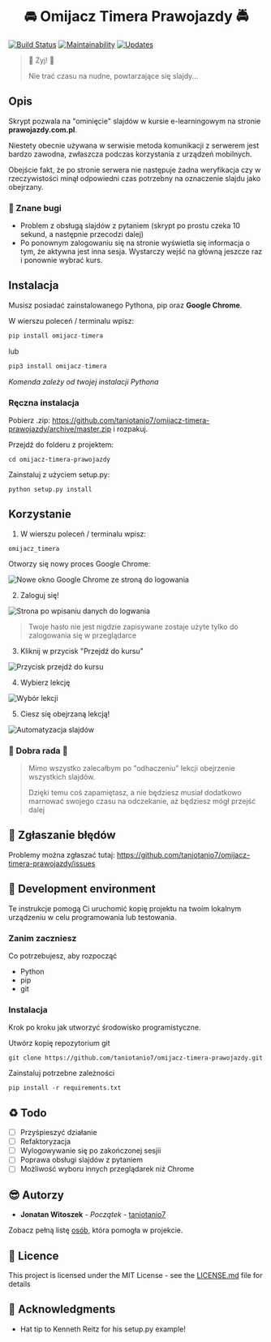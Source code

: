 <h1 align="center">🚘 Omijacz Timera Prawojazdy 🚔</h1>

[![Build Status](https://travis-ci.org/taniotanio7/omijacz-timera-prawojazdy.svg?branch=master)](https://travis-ci.org/taniotanio7/omijacz-timera-prawojazdy)
[![Maintainability](https://api.codeclimate.com/v1/badges/f1483bc09e7003232cb7/maintainability)](https://codeclimate.com/github/taniotanio7/omijacz-timera-prawojazdy/maintainability)
[![Updates](https://pyup.io/repos/github/taniotanio7/omijacz-timera-prawojazdy/shield.svg)](https://pyup.io/repos/github/taniotanio7/omijacz-timera-prawojazdy/)

> 🎉 Żyj! 🎉
>
> Nie trać czasu na nudne, powtarzające się slajdy...

## Opis

Skrypt pozwala na "ominięcie" slajdów w kursie e-learningowym na stronie **prawojazdy.com.pl**.

Niestety obecnie używana w serwisie metoda komunikacji z serwerem jest bardzo zawodna, zwłaszcza podczas korzystania
z urządzeń mobilnych.

Obejście fakt, że po stronie serwera nie następuje żadna weryfikacja czy w rzeczywistości minął odpowiedni czas
potrzebny na oznaczenie slajdu jako obejrzany.

### :poop: Znane bugi

- Problem z obsługą slajdów z pytaniem (skrypt po prostu czeka 10 sekund, a następnie przecodzi dalej)
- Po ponownym zalogowaniu się na stronie wyświetla się informacja o tym, że aktywna jest inna sesja. Wystarczy wejść na główną jeszcze raz i ponownie wybrać kurs.


## Instalacja

Musisz posiadać zainstalowanego Pythona, pip oraz **Google Chrome**.

W wierszu poleceń / terminalu wpisz:

```python
pip install omijacz-timera
```
lub
```python
pip3 install omijacz-timera
```
*Komenda zależy od twojej instalacji Pythona*

### Ręczna instalacja

Pobierz .zip: https://github.com/taniotanio7/omijacz-timera-prawojazdy/archive/master.zip i rozpakuj.

Przejdź do folderu z projektem:

```
cd omijacz-timera-prawojazdy
```

Zainstaluj z użyciem setup.py:
```
python setup.py install
```
## Korzystanie

1. W wierszu poleceń / terminalu wpisz:

```
omijacz_timera
```

Otworzy się nowy proces Google Chrome:

![Nowe okno Google Chrome ze stroną do logowania](/readme_images/login_screen.png)

2. Zaloguj się!

![Strona po wpisaniu danych do logwania](/readme_images/login_screen_filled.png)

> Twoje hasło nie jest nigdzie zapisywane zostaje użyte tylko do zalogowania się w przeglądarce

3. Kliknij w przycisk "Przejdź do kursu"

![Przycisk przejdź do kursu](/readme_images/course_select_main.png)

4. Wybierz lekcję

![Wybór lekcji](/readme_images/course_select_choice.png)

5. Ciesz się obejrzaną lekcją!

![Automatyzacja slajdów](/readme_images/course_automated.png)

### :rotating_light: Dobra rada :rotating_light:

> Mimo wszystko zalecałbym po "odhaczeniu" lekcji obejrzenie wszystkich slajdów.
>
> Dzięki temu coś zapamiętasz, a nie będziesz musiał dodatkowo marnować swojego czasu
> na odczekanie, aż będziesz mógł przejść dalej


## :poop: Zgłaszanie błędów

Problemy można zgłaszać tutaj: https://github.com/taniotanio7/omijacz-timera-prawojazdy/issues

## :construction_worker: Development environment

Te instrukcje pomogą Ci uruchomić kopię projektu na twoim lokalnym urządzeniu w celu programowania lub testowania. 

### Zanim zaczniesz

Co potrzebujesz, aby rozpocząć

- Python
- pip
- git

### Instalacja

Krok po kroku jak utworzyć środowisko programistyczne.

Utwórz kopię repozytorium git

```
git clone https://github.com/taniotanio7/omijacz-timera-prawojazdy.git
```

Zainstaluj potrzebne zależności

```
pip install -r requirements.txt
```

## :recycle: Todo

- [ ] Przyśpieszyć działanie
- [ ] Refaktoryzacja
- [ ] Wylogowywanie się po zakończonej sesjii
- [ ] Poprawa obsługi slajdów z pytaniem
- [ ] Możliwość wyboru innych przeglądarek niż Chrome

## :sunglasses: Autorzy

* **Jonatan Witoszek** - *Początek* - [taniotanio7](https://github.com/taniotanio7)

Zobacz pełną listę [osób](https://github.com/taniotanio7/omijacz-timera-prawojazdy/contributors), która pomogła w projekcie.

## :page_facing_up: Licence

This project is licensed under the MIT License - see the [LICENSE.md](LICENSE.md) file for details

## :clap: Acknowledgments

* Hat tip to Kenneth Reitz for his setup.py example!
